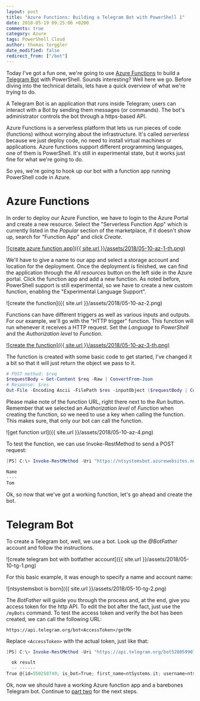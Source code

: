 ```yaml
---
layout: post
title: "Azure Functions: Building a Telegram Bot with PowerShell 1"
date: 2018-05-19 09:25:06 +0200
comments: true
category: Azure
tags: PowerShell Cloud
author: thomas torggler
date_modified: false
redirect_from: ["/bot"]
---
```


Today I've got a fun one, we're going to use [Azure Functions](https://docs.microsoft.com/en-us/azure/azure-functions/functions-overview) to build a [Telegram Bot](https://core.telegram.org/bots) with PowerShell. Sounds interesting? Well here we go. Before diving into the technical details, lets have a quick overview of what we're trying to do.

<!-- more -->

A Telegram Bot is an application that runs inside Telegram; users can interact with a Bot by sending them messages (or commands). The bot's administrator controls the bot through a https-based API.

Azure Functions is a serverless platform that lets us run pieces of code (functions) without worrying about the infrastructure. It's called _serverless_ because we just deploy code, no need to install virtual machines or applications. Azure functions support different programming languages, one of them is PowerShell. It's still in experimental state, but it works just fine for what we're going to do.

So yes, we're going to hook up our bot with a function app running PowerShell code in Azure.

# Azure Functions

In order to deploy our Azure Function, we have to login to the Azure Portal and create a new resource. Select the "Serverless Function App" which is currently listed in the _Popular_ section of the marketplace, if it doesn't show up, search for "Function App" and click _Create_.

[![create azure function app]({{ site.url }}/assets/2018/05-10-az-1-th.png)](/assets/2018/05-10-az-1.png)

We'll have to give a name to our app and select a storage account and location for the deployment. Once the deployment is finished, we can find the application through the _All resources_ button on the left side in the Azure portal. Click the function app and add a new function. As noted before, PowerShell support is still experimental, so we have to create a new custom function, enabling the "Experimental Language Support".

![create the function]({{ site.url }}/assets/2018/05-10-az-2.png)

Functions can have different triggers as well as various inputs and outputs. For our example, we'll go with the "HTTP trigger" function. This function will run whenever it receives a HTTP request. Set the _Language_ to _PowerShell_ and the _Authorization level_ to _Function_.

[![create the function]({{ site.url }}/assets/2018/05-10-az-3-th.png)](/assets/2018/05-10-az-3.png)

The function is created with some basic code to get started, I've changed it a bit so that it will just return the object we pass to it.

```powershell
# POST method: $req
$requestBody = Get-Content $req -Raw | ConvertFrom-Json
# Response: $res
Out-File -Encoding Ascii -FilePath $res -inputObject ($requestBody | ConvertTo-Json)
```

Please make note of the function URL, right there next to the _Run_ button. Remember that we selected an _Authorization level_ of _Function_ when creating the function, so we need to use a key when calling the function. This makes sure, that only our bot can call the function.

![get function url]({{ site.url }}/assets/2018/05-10-az-4.png)


To test the function, we can use Invoke-RestMethod to send a POST request:

```powershell
[PS] C:\> Invoke-RestMethod -Uri "https://ntsystemsbot.azurewebsites.net/api/Listener?code=WaaxxyA==" -Body '{"Name": "Tom"}' -Method Post

Name
----
Tom
```

Ok, so now that we've got a working function, let's go ahead and create the bot.

# Telegram Bot

To create a Telegram bot, well, we use a bot. Look up the _@BotFather_ account and follow the instructions. 

![create telegram bot with botfather account]({{ site.url }}/assets/2018/05-10-tg-1.png) 


For this basic example, it was enough to specify a name and account name:

![ntsystemsbot is born]({{ site.url }}/assets/2018/05-10-tg-2.png) 

The _BotFather_ will guide you through the process and, at the end, give you access token for the http API. To edit the bot after the fact, just use the `/myBots` command. To test the access token and verify the bot has been created, we can call the following URL:
```
https://api.telegram.org/bot<AccessToken>/getMe
```

Replace `<AccessToken>` with the actual token, just like that:

```powershell
[PS] C:\> Invoke-RestMethod -Uri "https://api.telegram.org/bot528059907:AAxxVs/getMe"

  ok result
  -- ------
True @{id=550258749; is_bot=True; first_name=ntSystems.it; username=ntsystemsbot}
```


Ok, now we should have a working Azure function app and a barebones Telegram bot. Continue to [part two](/post/Azure-Functions-Building-a-Telegram-Bot-with-PowerShell-2) for the next steps. 

